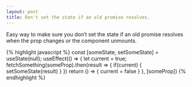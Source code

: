 ```yaml
---
layout: post
title: Don't set the state if an old promise resolves. 
---
```


Easy way to make sure you don’t set the state if an old promise resolves when the prop changes or the component unmounts.

{% highlight javascript %}
const [someState, setSomeState] = useState(null);
useEffect(() => {
  let current = true;
  fetchSomething(someProp).then(result => {
    if(current) {
      setSomeState(result)
    }
  })
  return () => { current = false }
}, [someProp])
{% endhighlight %}
